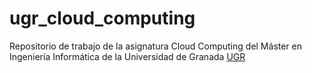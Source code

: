 # ugr_cloud_computing

Repositorio de trabajo de la asignatura Cloud Computing del Máster en Ingeniería Informática de la Universidad de Granada [UGR](https://www.ugr.es)
